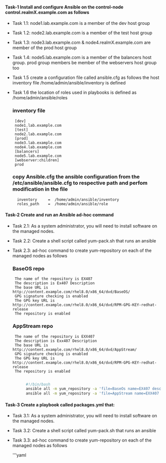  <h4>Task-1 Install and configure Ansible on the control-node control.realmX.example.com as follows </h4>

  - Task 1.1: node1.lab.example.com is a member of the dev host group
  - Task 1.2: node2.lab.example.com is a member of the test host group
  - Task 1.3: node3.lab.example.com & node4.realmX.example.com are 
              member of the prod host group 
  - Task 1.4: node5.lab.example.com is a member of the balancers host group.
              prod group members be member of the webservers host group too
  - Task 1.5  create a configuration file called ansible.cfg as follows
              the host inventory file /home/admin/ansible/inventory is
              defined
  - Task 1.6  the location of roles used in playbooks is defined as
              /home/admin/ansible/roles       
    <h3>inventory file </h3>

         [dev]
         node1.lab.example.com
         [test]
         node2.lab.example.com
         [prod]
         node3.lab.example.com
         node4.lab.example.com
         [balancers]
         node5.lab.example.com
         [webserver:children]
         prod


    <h3>copy Ansible.cfg the ansible configuration from the /etc/ansible/ansible.cfg to respective path and perfom modification in the file</h3>

          inventory     =  /home/admin/ansible/inventory
          roles_path    =  /home/admin/ansible/role

 <h4>Task-2 Create and run an Ansible ad-hoc command</h4>

  - Task 2.1: As a system administrator, you will need to install software 
              on the managed nodes.
  - Task 2.2: Create a shell script called yum-pack.sh that runs an ansible
  - Task 2.3: ad-hoc command to create yum-repository on each of the
              managed nodes as follows

    <h3>BaseOS repo</h3>

         The name of the repository is EX407
         The description is Ex407 Description
         The base URL is http://content.example.com/rhel8.0/x86_64/dvd/BaseOS/
         GPG signature checking is enabled
         The GPG key URL is http://content.example.com/rhel8.0/x86_64/dvd/RPM-GPG-KEY-redhat-release
         The repository is enabled

    <h3>AppStream repo</h3>

         The name of the repository is EXX407
         The description is Exx407 Description
         The base URL is http://content.example.com/rhel8.0/x86_64/dvd/AppStream/
         GPG signature checking is enabled
         The GPG key URL is http://content.example.com/rhel8.0/x86_64/dvd/RPM-GPG-KEY-redhat-release 
         The repository is enabled

    ```bash

          #!/bin/bash
          ansible all -m yum_repository -a 'file=BaseOs name=EX407 description=Ex407 baseurl=http://content.example.com/rhel8.0/x86_64/dvd/BaseOS/ gpgcheck=yes gpgkey=http://content.example.com/rhel8.0/x86_64/dvd/RPM-GPG-KEY-redhat-release enabled=yes'
          ansible all -m yum_repository -a 'file=AppStream name=EXX407 description=Exx407 baseurl=http://content.example.com/rhel8.0/x86_64/dvd/AppStream/ gpgcheck=yes gpgkey=http://content.example.com/rhel8.0/x86_64/dvd/RPM-GPG- KEY-redhat-release enabled=yes'


 <h4>Task-3 Create a playbook called packages.yml that:</h4>

  - Task 3.1: As a system administrator, you will need to install software 
              on the managed nodes.
  - Task 3.2: Create a shell script called yum-pack.sh that runs an ansible
  - Task 3.3: ad-hoc command to create yum-repository on each of the
              managed nodes as follows


    '''yaml